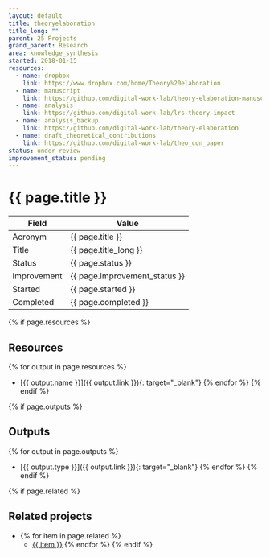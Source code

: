 ```yaml
---
layout: default
title: theoryelaboration
title_long: ""
parent: 25 Projects
grand_parent: Research
area: knowledge_synthesis
started: 2018-01-15
resources:
  - name: dropbox
    link: https://www.dropbox.com/home/Theory%20elaboration
  - name: manuscript
    link: https://github.com/digital-work-lab/theory-elaboration-manuscript
  - name: analysis
    link: https://github.com/digital-work-lab/lrs-theory-impact
  - name: analysis_backup
    link: https://github.com/digital-work-lab/theory-elaboration
  - name: draft_theoretical_contributions
    link: https://github.com/digital-work-lab/theo_con_paper
status: under-review
improvement_status: pending
---
```


# {{ page.title }}

Field               | Value
------------------- | ----------------------------------
Acronym             | {{ page.title }}
Title               | {{ page.title_long }}
Status              | {{ page.status }}
Improvement         | {{ page.improvement_status }}
Started             | {{ page.started }}
Completed           | {{ page.completed }}

{% if page.resources %}
## Resources

  {% for output in page.resources %}
  - [{{ output.name }}]({{ output.link }}){: target="_blank"}
  {% endfor %}
{% endif %}

{% if page.outputs %}
## Outputs

  {% for output in page.outputs %}
  - [{{ output.type }}]({{ output.link }}){: target="_blank"}
  {% endfor %}
{% endif %}

{% if page.related %}
## Related projects 

- {% for item in page.related %}
  - <a href="{{ item }}">{{ item }}</a>
{% endfor %}
{% endif %}
